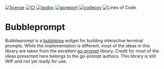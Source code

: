 [![license](https://img.shields.io/github/license/aschey/bubbleprompt)](https://github.com/aschey/bubbleprompt/blob/main/LICENSE)
[![CI](https://github.com/aschey/bubbleprompt/actions/workflows/build.yml/badge.svg)](https://github.com/aschey/bubbleprompt/actions/workflows/build.yml)
[![godoc](https://img.shields.io/badge/godoc-reference-blue.svg)](https://pkg.go.dev/github.com/aschey/bubbleprompt)
[![goreport](https://goreportcard.com/badge/github.com/aschey/bubbleprompt)](https://goreportcard.com/report/github.com/aschey/bubbleprompt)
[![codecov](https://codecov.io/gh/aschey/bubbleprompt/branch/main/graph/badge.svg?token=NWS6Q3W4FP)](https://codecov.io/gh/aschey/bubbleprompt)
![Lines of Code](https://aschey.tech/tokei/github/aschey/bubbleprompt)

# Bubbleprompt

Bubbleprompt is a [bubbletea](https://github.com/charmbracelet/bubbletea) widget for building interactive terminal prompts. While the implementation is different, most of the ideas in this library are taken from the excellent [go-prompt](https://github.com/c-bata/go-prompt) library. Credit for most of the ideas presented here belongs to the go-prompt authors. This library is still WIP and not yet ready for use.
